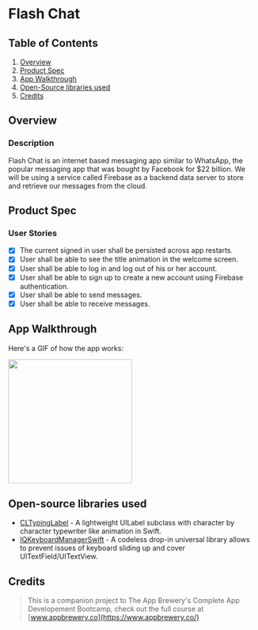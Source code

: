 # Flash Chat

## Table of Contents
1. [Overview](#Overview)
2. [Product Spec](#Product-Spec)
3. [App Walkthrough](#App-Walkthrough)
4. [Open-Source libraries used](#Open-Source-libraries-used)
5. [Credits](#Credits)

## Overview
### Description

Flash Chat is an internet based messaging app similar to WhatsApp, the popular messaging app that was bought by Facebook for $22 billion. We will be using a service called Firebase as a backend data server to store and retrieve our messages from the cloud.

## Product Spec
### User Stories

- [X] The current signed in user shall be persisted across app restarts.
- [X] User shall be able to see the title animation in the welcome screen.
- [X] User shall be able to log in and log out of his or her account.
- [X] User shall be able to sign up to create a new account using Firebase authentication.
- [X] User shall be able to send messages.
- [X] User shall be able to receive messages.

## App Walkthrough

Here's a GIF of how the app works:

<img src="https://i.imgur.com/giKx4hg.gif" width=250><br>

## Open-source libraries used

- [CLTypingLabel](https://github.com/cl7/CLTypingLabel) - A lightweight UILabel subclass with character by character typewriter like animation in Swift.
- [IQKeyboardManagerSwift](https://github.com/hackiftekhar/IQKeyboardManager) - A codeless drop-in universal library allows to prevent issues of keyboard sliding up and cover UITextField/UITextView.

## Credits

>This is a companion project to The App Brewery's Complete App Developement Bootcamp, check out the full course at [www.appbrewery.co](https://www.appbrewery.co/)
